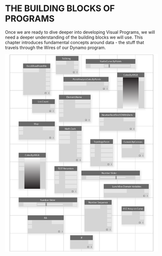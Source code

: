 THE BUILDING BLOCKS OF PROGRAMS
===============================

Once we are ready to dive deeper into developing Visual Programs, we will need a deeper understanding of the building blocks we will use. This chapter introduces fundamental concepts around data - the stuff that travels through the Wires of our Dynamo program.

![Building Blocks Main](images/4/The%20Building%20Blocks%20of%20Program-01.png)
